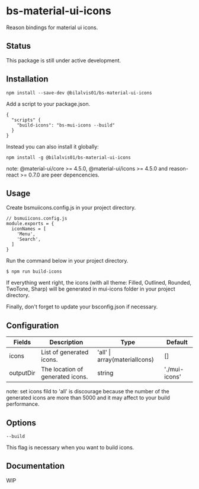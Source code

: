 # bs-material-ui-icons
Reason bindings for material ui icons.

## Status

This package is still under active development.

## Installation

```
npm install --save-dev @bilalvis01/bs-material-ui-icons
```

Add a script to your package.json.

```
{
  "scripts" {
    "build-icons": "bs-mui-icons --build"
  }
}
```

Instead you can also install it globally:

```
npm install -g @bilalvis01/bs-material-ui-icons
```

note: @material-ui/core >= 4.5.0, @material-ui/icons >= 4.5.0 and reason-react >= 0.7.0 are peer depencencies.

## Usage

Create bsmuiicons.config.js in your project directory.

```
// bsmuiicons.config.js
module.exports = {
  iconNames = [
    'Menu',
    'Search',
  ]
}
```

Run the command below in your project directory.

```
$ npm run build-icons
```

If everything went right, the icons (with all theme: Filled, Outlined, Rounded, TwoTone, Sharp) will be generated in mui-icons folder in your project directory.

Finally, don't forget to update your bsconfig.json if necessary.

## Configuration

| Fields | Description | Type | Default |
| --- | --- | --- | --- |
| icons | List of generated icons. | 'all' \| array(materialIcons) | \[\] |
| outputDir | The location of generated icons. | string | './mui-icons' |

note: set icons fild to 'all' is discourage because the number of the generated icons are more than 5000 and it may affect to your build performance.

## Options

`--build`

This flag is necessary when you want to build icons.

## Documentation

WIP
